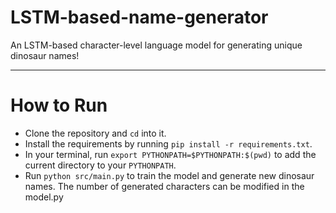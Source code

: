 # LSTM-based-name-generator
An LSTM-based character-level language model for generating unique dinosaur names!

---
# How to Run
- Clone the repository and `cd` into it.
- Install the requirements by running `pip install -r requirements.txt`.
- In your terminal, run `export PYTHONPATH=$PYTHONPATH:$(pwd)` to add the current directory to your `PYTHONPATH`.
- Run `python src/main.py` to train the model and generate new dinosaur names. The number of generated characters can be modified in the model.py
